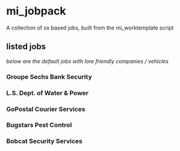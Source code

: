 # mi_jobpack
A collection of ox based jobs, built from the mi_worktemplate script

## listed jobs
*below are the default jobs with lore friendly companies / vehicles*
### Groupe Sechs Bank Security

### L.S. Dept. of Water & Power

### GoPostal Courier Services

### Bugstars Pest Control

### Bobcat Security Services

